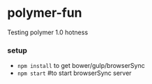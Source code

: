 # polymer-fun
Testing polymer 1.0 hotness

### setup
- `npm install` to get bower/gulp/browserSync
- `npm start` #to start browserSync server